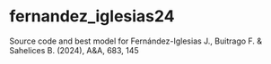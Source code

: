 # fernandez_iglesias24
Source code and best model for Fernández-Iglesias J., Buitrago F. &amp; Sahelices B. (2024), A&amp;A, 683, 145
